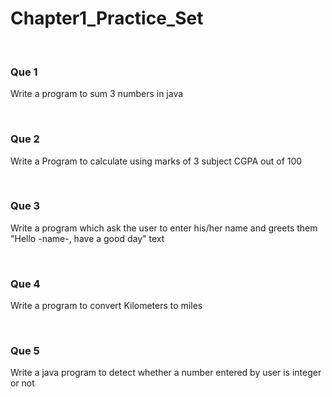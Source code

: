 # Chapter1_Practice_Set
<br>
<h3> Que 1</h3>
<p>Write a program to sum 3 numbers in java</p>

<br>
<h3>Que 2</h3>
<p>Write a Program to calculate using marks of 
3 subject CGPA out of 100</p>

<br>
<h3>Que 3</h3>
<p>Write a program which ask the user to enter
his/her name and greets them "Hello -name-, 
have a good day" text </p>

<br>
<h3>Que 4</h3>
<p>Write a program to convert Kilometers to 
miles</p>

<br>
<h3>Que 5</h3>
<p>Write a java program to detect whether a 
number entered by user is integer or not</p>
